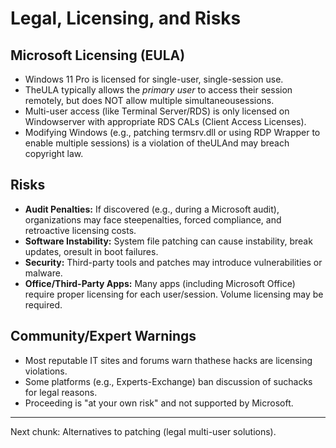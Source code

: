 # Legal, Licensing, and Risks

## Microsoft Licensing (EULA)
- Windows 11 Pro is licensed for single-user, single-session use.
- TheULA typically allows the *primary user* to access their session remotely, but does NOT allow multiple simultaneousessions.
- Multi-user access (like Terminal Server/RDS) is only licensed on Windowserver with appropriate RDS CALs (Client Access Licenses).
- Modifying Windows (e.g., patching termsrv.dll or using RDP Wrapper to enable multiple sessions) is a violation of theULAnd may breach copyright law.

## Risks
- **Audit Penalties:** If discovered (e.g., during a Microsoft audit), organizations may face steepenalties, forced compliance, and retroactive licensing costs.
- **Software Instability:** System file patching can cause instability, break updates, oresult in boot failures.
- **Security:** Third-party tools and patches may introduce vulnerabilities or malware.
- **Office/Third-Party Apps:** Many apps (including Microsoft Office) require proper licensing for each user/session. Volume licensing may be required.

## Community/Expert Warnings
- Most reputable IT sites and forums warn thathese hacks are licensing violations.
- Some platforms (e.g., Experts-Exchange) ban discussion of suchacks for legal reasons.
- Proceeding is "at your own risk" and not supported by Microsoft.

---

Next chunk: Alternatives to patching (legal multi-user solutions).



